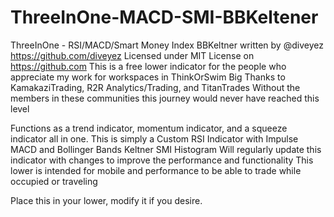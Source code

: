 # ThreeInOne-MACD-SMI-BBKeltener

ThreeInOne - RSI/MACD/Smart Money Index BBKeltner written by @diveyez https://github.com/diveyez
Licensed under MIT License on https://github.com
This is a free lower indicator for the people who appreciate my work for workspaces in ThinkOrSwim
Big Thanks to KamakaziTrading, R2R Analytics/Trading, and TitanTrades
Without the members in these communities this journey would never have reached this level

Functions as a trend indicator, momentum indicator, and a squeeze indicator all in one.
This is simply a Custom RSI Indicator with Impulse MACD and Bollinger Bands Keltner SMI Histogram
Will regularly update this indicator with changes to improve the performance and functionality
This lower is intended for mobile and performance to be able to trade while occupied or traveling

Place this in your lower, modify it if you desire.
